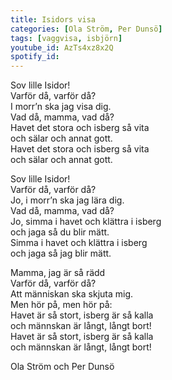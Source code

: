 ```yaml
---
title: Isidors visa
categories: [Ola Ström, Per Dunsö]
tags: [vaggvisa, isbjörn]
youtube_id: AzTs4xz8x2Q
spotify_id: 
---
```


Sov lille Isidor!  
Varför då, varför då?  
I morr’n ska jag visa dig.  
Vad då, mamma, vad då?  
Havet det stora och isberg så vita  
och sälar och annat gott.  
Havet det stora och isberg så vita  
och sälar och annat gott.  
  
  
Sov lille Isidor!  
Varför då, varför då?  
Jo, i morr’n ska jag lära dig.  
Vad då, mamma, vad då?  
Jo, simma i havet och klättra i isberg  
och jaga så du blir mätt.  
Simma i havet och klättra i isberg  
och jaga så jag blir mätt.  
  
Mamma, jag är så rädd  
Varför då, varför då?  
Att människan ska skjuta mig.  
Men hör på, men hör på:  
Havet är så stort, isberg är så kalla  
och männskan är långt, långt bort!  
Havet är så stort, isberg är så kalla  
och männskan är långt, långt bort!  


Ola Ström och Per Dunsö